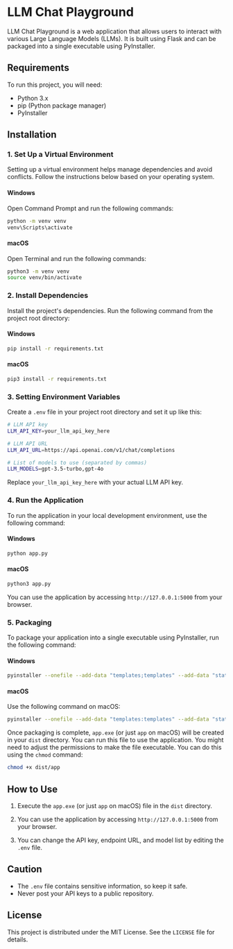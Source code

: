 # LLM Chat Playground

LLM Chat Playground is a web application that allows users to interact with various Large Language Models (LLMs). It is built using Flask and can be packaged into a single executable using PyInstaller.

## Requirements

To run this project, you will need:
- Python 3.x
- pip (Python package manager)
- PyInstaller

## Installation


### 1. Set Up a Virtual Environment

Setting up a virtual environment helps manage dependencies and avoid conflicts. Follow the instructions below based on your operating system.

#### Windows

Open Command Prompt and run the following commands:

```sh
python -m venv venv
venv\Scripts\activate
```

#### macOS

Open Terminal and run the following commands:

```sh
python3 -m venv venv
source venv/bin/activate
```

### 2. Install Dependencies

Install the project's dependencies. Run the following command from the project root directory:

#### Windows

```sh
pip install -r requirements.txt
```

#### macOS

```sh
pip3 install -r requirements.txt
```

### 3. Setting Environment Variables

Create a `.env` file in your project root directory and set it up like this:

```sh
# LLM API key
LLM_API_KEY=your_llm_api_key_here

# LLM API URL
LLM_API_URL=https://api.openai.com/v1/chat/completions

# List of models to use (separated by commas)
LLM_MODELS=gpt-3.5-turbo,gpt-4o
```

Replace `your_llm_api_key_here` with your actual LLM API key.

### 4. Run the Application

To run the application in your local development environment, use the following command:

#### Windows

```sh
python app.py
```

#### macOS

```sh
python3 app.py
```

You can use the application by accessing `http://127.0.0.1:5000` from your browser.

### 5. Packaging

To package your application into a single executable using PyInstaller, run the following command:

#### Windows

```sh
pyinstaller --onefile --add-data "templates;templates" --add-data "static;static" app.py
```

#### macOS

Use the following command on macOS:

```sh
pyinstaller --onefile --add-data "templates:templates" --add-data "static:static" app.py
```

Once packaging is complete, `app.exe` (or just `app` on macOS) will be created in your `dist` directory. You can run this file to use the application. You might need to adjust the permissions to make the file executable. You can do this using the `chmod` command:

```sh
chmod +x dist/app
```

## How to Use

1. Execute the `app.exe` (or just `app` on macOS) file in the `dist` directory.

2. You can use the application by accessing `http://127.0.0.1:5000` from your browser.

3. You can change the API key, endpoint URL, and model list by editing the `.env` file.

## Caution

- The `.env` file contains sensitive information, so keep it safe.
- Never post your API keys to a public repository.

## License

This project is distributed under the MIT License. See the `LICENSE` file for details.
